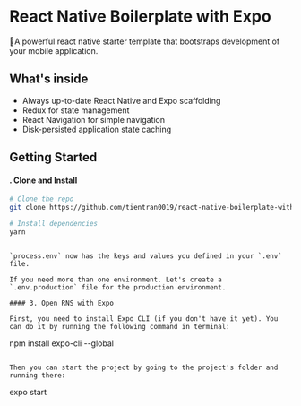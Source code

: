 # React Native Boilerplate with Expo
🚀A powerful react native starter template that bootstraps development of your mobile application.

## What's inside

- Always up-to-date React Native and Expo scaffolding
- Redux for state management
- React Navigation for simple navigation
- Disk-persisted application state caching

## Getting Started

#### . Clone and Install

```bash
# Clone the repo
git clone https://github.com/tientran0019/react-native-boilerplate-with-expo.git

# Install dependencies
yarn
```

```

`process.env` now has the keys and values you defined in your `.env` file.

If you need more than one environment. Let's create a `.env.production` file for the production environment.

#### 3. Open RNS with Expo

First, you need to install Expo CLI (if you don't have it yet). You can do it by running the following command in terminal:
```
npm install expo-cli --global
```

Then you can start the project by going to the project's folder and running there:
```
expo start
```


